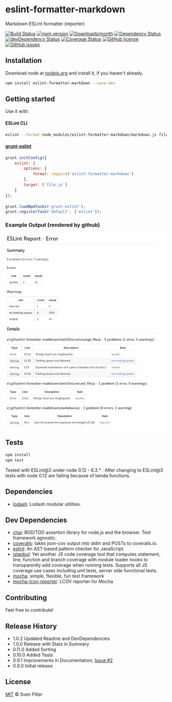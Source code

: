 # eslint-formatter-markdown

Markdown ESLint formatter (reporter) 

[![Build Status](https://travis-ci.org/sven-piller/eslint-formatter-markdown.png?branch=master)](https://travis-ci.org/sven-piller/eslint-formatter-markdown)
[![npm version](https://img.shields.io/npm/v/eslint-formatter-markdown.svg)](https://www.npmjs.com/package/eslint-formatter-markdown)
[![Downloads/month](https://img.shields.io/npm/dm/eslint-formatter-markdown.svg)](https://www.npmjs.com/package/eslint-formatter-markdown)
[![Dependency Status](https://david-dm.org/sven-piller/eslint-formatter-markdown/status.svg)](https://david-dm.org/sven-piller/eslint-formatter-markdown)
[![devDependency Status](https://david-dm.org/sven-piller/eslint-formatter-markdown/dev-status.svg)](https://david-dm.org/sven-piller/eslint-formatter-markdown?type=dev)
[![Coverage Status](https://coveralls.io/repos/github/sven-piller/eslint-formatter-markdown/badge.svg?branch=master)](https://coveralls.io/github/sven-piller/eslint-formatter-markdown?branch=master)
[![GitHub license](https://img.shields.io/badge/license-MIT-blue.svg)](https://raw.githubusercontent.com/sven-piller/eslint-formatter-markdown/master/LICENSE)
[![GitHub issues](https://img.shields.io/github/issues/sven-piller/eslint-formatter-markdown.svg?style=plastic)](https://github.com/sven-piller/eslint-formatter-markdown/issues)

## Installation

Download node at [nodejs.org](http://nodejs.org) and install it, if you haven't already.

```sh
npm install eslint-formatter-markdown --save-dev
```

## Getting started

Use it with:

#### ESLint CLI

```bash
eslint --format node_modules/eslint-formatter-markdown/markdown.js file.js
```

#### [grunt-eslint](https://github.com/sindresorhus/grunt-eslint/)

```js
grunt.initConfig({
	eslint: {
		options: {
			format: require('eslint-formatter-markdown')
		},
		target: ['file.js']
	}
});

grunt.loadNpmTasks('grunt-eslint');
grunt.registerTask('default', ['eslint']);
```

### Example Output (rendered by github)
![Example report](/doc/example_report.png)

## Tests

```sh
npm install
npm test
```

Tested with ESLint@2 under node 0.12 - 6.3.* .
After changing to ESLint@3 tests with node 0.12 are failing because of lamda functions.

## Dependencies

- [lodash](https://github.com/lodash/lodash): Lodash modular utilities.

## Dev Dependencies

- [chai](https://github.com/chaijs/chai): BDD/TDD assertion library for node.js and the browser. Test framework agnostic.
- [coveralls](https://github.com/nickmerwin/node-coveralls): takes json-cov output into stdin and POSTs to coveralls.io.
- [eslint](https://github.com/eslint/eslint): An AST-based pattern checker for JavaScript.
- [istanbul](https://github.com/gotwarlost/istanbul): Yet another JS code coverage tool that computes statement, line, function and branch coverage with module loader hooks to transparently add coverage when running tests. Supports all JS coverage use cases including unit tests, server side functional tests.
- [mocha](https://github.com/mochajs/mocha): simple, flexible, fun test framework
- [mocha-lcov-reporter](https://github.com/StevenLooman/mocha-lcov-reporter): LCOV reporter for Mocha

## Contributing

Feel free to contribute!

## Release History

- 1.0.2 Updated Readme and DevDependencies
- 1.0.0 Release with Stats in Summary
- 0.11.0 Added Sorting
- 0.10.0 Added Tests
- 0.9.1 Improvements in Documentation, [Issue #2](https://github.com/sven-piller/eslint-formatter-markdown/issues/2)
- 0.9.0 Initial release

## License

[MIT](http://opensource.org/licenses/MIT) © Sven Piller
